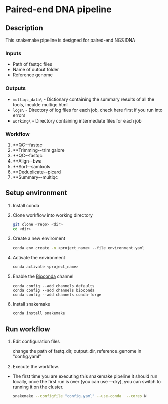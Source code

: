 # Paired-end DNA pipeline

## Description
This snakemake pipeline is designed for paired-end NGS DNA

### Inputs

*   Path of fastqc files
*   Name of outout folder 
*   Reference genome 


### Outputs

*   `multiqc_data\` - Dictionary containing the summary results of all the tools, inculde multiqc.html
*   `logs\` - Directory of log files for each job, check here first if you run into errors
*   `working\` - Directory containing intermediate files for each job

### Workflow

1.  **QC--fastqc 
2.  **Trimming--trim galore
3.  **QC--fastqc
4.  **Align--bwa
5.  **Sort--samtools
6.  **Deduplicate--picard
7.  **Summary--multiqc


## Setup environment

1.  Install conda
2.  Clone workflow into working directory

    ```bash
    git clone <repo> <dir>
    cd <dir>
    ```
3.  Create a new enviroment

    ```bash
    conda env create -n <project_name> --file environment.yaml
    ```

3.  Activate the environment

    ```bash
    conda activate <project_name>
    ```
    
4.  Enable the [Bioconda](https://bioconda.github.io/#using-bioconda) channel

    ```
    conda config --add channels defaults
    conda config --add channels bioconda
    conda config --add channels conda-forge
    ```

5. Install snakemake

    ```bash
    conda install snakemake
    ```

## Run workflow
1.  Edit configuration files
   
    change the path of fastq_dir, output_dir, reference_genome in "config.yaml"
    
2.  Execute the workflow.
* The first time you are executing this snakemake pipeline it should run locally, once the first run is over (you can use --dry), you can switch to running it on the cluster.
    ```bash
    snakemake --configfile "config.yaml" --use-conda  --cores N
    ```



